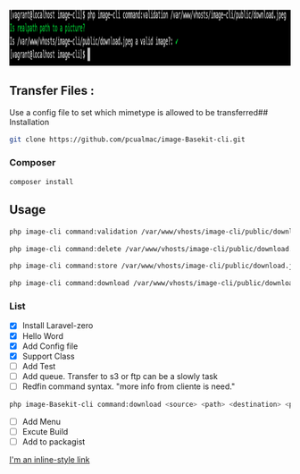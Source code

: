 <p align="center">
    <img src="https://github.com/pcualmac/image-Basekit-cli/blob/master/Screenshot.png" alt="AMP validation Example" height="100">
</p>

<p align="center">

</p>

## Transfer Files :

Use a config file to set which mimetype is allowed to be transferred## Installation

```bash
git clone https://github.com/pcualmac/image-Basekit-cli.git
```
### Composer

```bash
composer install
```

## Usage

```bash
php image-cli command:validation /var/www/vhosts/image-cli/public/download.jpeg
```

```bash
php image-cli command:delete /var/www/vhosts/image-cli/public/download.jpeg
```

```bash
php image-cli command:store /var/www/vhosts/image-cli/public/download.jpeg
```

```bash
php image-cli command:download /var/www/vhosts/image-cli/public/download.jpeg
```

### List

- [x] Install Laravel-zero
- [x] Hello Word
- [x] Add Config file
- [x] Support Class
- [ ] Add Test
- [ ] Add queue. Transfer to s3 or ftp can be a slowly task
- [ ] Redfin command syntax. "more info from cliente is need."
```bash
php image-Basekit-cli command:download <source> <path> <destination> <path>
```
- [ ] Add Menu
- [ ] Excute Build 
- [ ] Add to packagist

[I'm an inline-style link](https://www.buymeacoffee.com/pcualmac)
